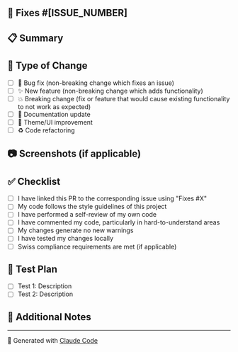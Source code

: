 ## 🔗 Fixes #[ISSUE_NUMBER]
<!-- Replace [ISSUE_NUMBER] with the actual issue number -->

## 📋 Summary
<!-- Brief description of what this PR does -->

## 🎯 Type of Change
- [ ] 🐛 Bug fix (non-breaking change which fixes an issue)
- [ ] ✨ New feature (non-breaking change which adds functionality)
- [ ] 💥 Breaking change (fix or feature that would cause existing functionality to not work as expected)
- [ ] 📝 Documentation update
- [ ] 🎨 Theme/UI improvement
- [ ] ♻️ Code refactoring

## 📷 Screenshots (if applicable)
<!-- Add screenshots to help explain your changes -->

## ✅ Checklist
- [ ] I have linked this PR to the corresponding issue using "Fixes #X"
- [ ] My code follows the style guidelines of this project
- [ ] I have performed a self-review of my own code
- [ ] I have commented my code, particularly in hard-to-understand areas
- [ ] My changes generate no new warnings
- [ ] I have tested my changes locally
- [ ] Swiss compliance requirements are met (if applicable)

## 🧪 Test Plan
<!-- Describe the tests that you ran to verify your changes -->
- [ ] Test 1: Description
- [ ] Test 2: Description

## 📝 Additional Notes
<!-- Any additional information that reviewers should know -->

---
🤖 Generated with [Claude Code](https://claude.ai/code)